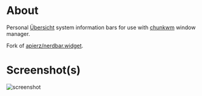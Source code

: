 # About
Personal [Übersicht](http://tracesof.net/uebersicht/) system information bars for use with [chunkwm](https://github.com/koekeishiya/chunkwm) window manager.

Fork of [apierz/nerdbar.widget](https://github.com/apierz/nerdbar.widget).

# Screenshot(s)
![screenshot](https://i.imgur.com/SCTiSb3.png)
